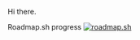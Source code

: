 Hi there.

Roadmap.sh progress
[![roadmap.sh](https://roadmap.sh/card/wide/67a40e90f863343482468d3b?variant=dark)](https://roadmap.sh)
